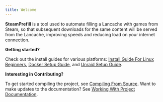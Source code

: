 ```yaml
---
title: Welcome
---
```


**SteamPrefill** is a tool used to automate filling a Lancache with games from Steam, so that subsequent downloads for the same content will be served from the Lancache, improving speeds and reducing load on your internet connection.

**Getting started?**

Check out the install guides for various platforms: [Install Guide For Linux Beginners](install-guides/Install-Guide-For-Linux-Beginners.md),  [Docker Setup Guide](install-guides/Docker-Setup-Guide.md), and [Unraid Setup Guide](install-guides/Unraid-Setup-Guide.md).

**Interesting in Contributing?**

To get started compiling the project, see [Compiling From Source](dev-guides/Compiling-from-source.md).
Want to make updates to the documentation?  See [Working With Project Documentation](dev-guides/mkdocs-setup.md).